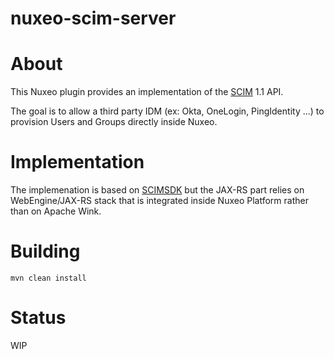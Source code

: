 nuxeo-scim-server
=================

# About

This Nuxeo plugin provides an implementation of the [SCIM](http://www.simplecloud.info/) 1.1 API.

The goal is to allow a third party IDM (ex: Okta, OneLogin, PingIdentity ...) to provision Users and Groups directly inside Nuxeo.

# Implementation

The implemenation is based on [SCIMSDK](https://code.google.com/p/scimsdk/) but the JAX-RS part relies on WebEngine/JAX-RS stack that is integrated inside Nuxeo Platform rather than on Apache Wink.

# Building

    mvn clean install

# Status

WIP


